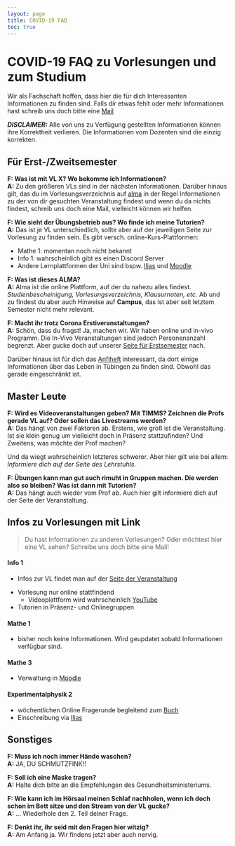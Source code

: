 ```yaml
---
layout: page
title: COVID-19 FAQ
toc: true
---
```


# COVID-19 FAQ zu Vorlesungen und zum Studium

Wir als Fachschaft hoffen, dass hier die für dich Interessanten Informationen zu finden sind. Falls dir etwas fehlt oder mehr Informationen hast schreib uns doch bitte eine [Mail](mailto:fsi@fsi.uni-tuebingen.de)

***DISCLAIMER:*** Alle von uns zu Verfügung gestellten Informationen können ihre Korrektheit verlieren. Die Informationen vom Dozenten sind die einzig korrekten.

## Für Erst-/Zweitsemester
**F: Was ist mit VL X? Wo bekomme ich Informationen?**  
**A:** Zu den größeren VLs sind in der nächsten Informationen. Darüber hinaus gilt, das du im Vorlesungsverzeichnis auf [alma](https://alma.uni-tuebingen.de) in der Regel Informationen zu der von dir gesuchten Veranstaltung findest und wenn du da nichts findest, schreib uns doch eine Mail, vielleicht können wir helfen.

**F: Wie sieht der Übungsbetrieb aus? Wo finde ich meine Tutorien?**  
**A:** Das ist je VL unterschiedlich, sollte aber auf der jeweiligen Seite zur Vorlesung zu finden sein.
Es gibt versch. online-Kurs-Plattformen:
   * Mathe 1: momentan noch nicht bekannt <!--[Moodle](https://moodle.zdv.uni-tuebingen.de)-->
   * Info 1: wahrscheinlich gibt es einen Discord Server<!--[DB Forum](https://forum-db.informatik.uni-tuebingen.de/)-->
   * Andere Lernplattformen der Uni sind bspw. [Ilias](https://ovidius.uni-tuebingen.de) und [Moodle](https://moodle.zdv.uni-tuebingen.de)

**F: Was ist dieses ALMA?**  
**A:** Alma ist die online Plattform, auf der du nahezu alles findest. *Studienbescheinigung, Vorlesungsverzeichnis, Klausurnoten, etc.*
Ab und zu findest du aber auch Hinweise auf **Campus**, das ist aber seit letztem Semester nicht mehr relevant.

**F: Macht ihr trotz Corona Erstiveranstaltungen?**<br>
**A:** Schön, dass du fragst! Ja, machen wir. Wir haben online und in-vivo Programm. Die In-Vivo Veranstaltungen sind jedoch Personenanzahl begrenzt. Aber gucke doch auf unserer [Seite für Erstsemester](/anfiveranstaltungen) nach.

Darüber hinaus ist für dich das [Anfiheft](https://teri.fsi.uni-tuebingen.de/anfiheft/anfiheft-info.pdf) interessant, da dort einige Informationen über das Leben in Tübingen zu finden sind. Obwohl das gerade eingeschränkt ist.

## Master Leute
**F: Wird es Videoveranstaltungen geben? Mit TIMMS? Zeichnen die Profs gerade VL auf? Oder sollen das Livestreams werden?**  
**A:** Das hängt von zwei Faktoren ab. Erstens, wie groß ist die Veranstaltung. Ist sie klein genug um vielleicht doch in Präsenz stattzufinden? Und Zweitens, was möchte der Prof machen? 

Und da wiegt wahrscheinlich letzteres schwerer. Aber hier gilt wie bei allem: *Informiere dich auf der Seite des Lehrstuhls.*

**F: Übungen kann man gut auch rimuht in Gruppen machen. Die werden also so bleiben? Was ist dann mit Tutorien?**  
**A:** Das hängt auch wieder vom Prof ab. Auch hier gilt informiere dich auf der Seite der Veranstaltung.

## Infos zu Vorlesungen mit Link
> Du hast Informationen zu anderen Vorlesungen? Oder möchtest hier eine VL sehen? Schreibe uns doch bitte eine Mail!

#### Info 1
- Infos zur VL findet man auf der [Seite der Veranstaltung](https://db.inf.uni-tuebingen.de/teaching/Informatik1WS2020-2021.html)
<!--- [DB Forum](https://forum-db.informatik.uni-tuebingen.de/)-->
- Vorlesung nur online stattfindend
    - Videoplattform wird wahrscheinlich [YouTube](https://www.youtube.com/channel/UCDIJAkbAr53I4fggNsbzdrA)
- Tutorien in Präsenz- und Onlinegruppen

#### Mathe 1
- bisher noch keine Informationen. Wird geupdatet sobald Informationen verfügbar sind.

<!--#### Einführung in die Technische Informatik
- TODO-->

#### Mathe 3
- Verwaltung in [Moodle](https://moodle.zdv.uni-tuebingen.de)

#### Experimentalphysik 2
- wöchentlichen Online Fragerunde begleitend zum [Buch](https://rds-tue.ibs-bw.de/opac/RDSIndex/Search?lookfor=Slama&TYPE=AllFields)
- Einschreibung via [Ilias](https://ovidius.uni-tuebingen.de/ilias3/ilias.php?ref_id=2376626&cmd=frameset&cmdClass=ilrepositorygui&cmdNode=w1&baseClass=ilRepositoryGUI)

## Sonstiges

**F: Muss ich noch immer Hände waschen?**  
**A:** JA, DU SCHMUTZFINK!!

**F: Soll ich eine Maske tragen?**  
**A:** Halte dich bitte an die Empfehlungen des Gesundheitsministeriums.

**F: Wie kann ich im Hörsaal meinen Schlaf nachholen, wenn ich doch schon im Bett sitze und den Stream von der VL gucke?**  
**A:** ... Wiederhole den 2. Teil deiner Frage.

**F: Denkt ihr, ihr seid mit den Fragen hier witzig?**  
**A:** Am Anfang ja. Wir findens jetzt aber auch nervig.
